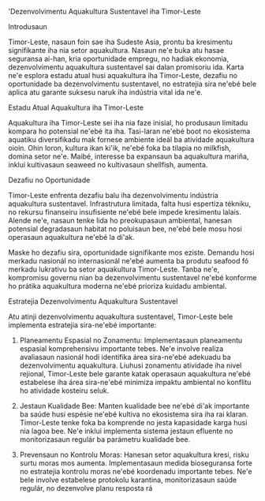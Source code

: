 'Dezenvolvimentu Aquakultura Sustentavel iha Timor-Leste

Introdusaun

Timor-Leste, nasaun foin sae iha Sudeste Asia, prontu ba kresimentu signifikante iha nia setor aquakultura. Nasaun ne'e buka atu hasae seguransa ai-han, kria oportunidade empregu, no hadiak ekonomia, dezenvolvimentu aquakultura sustentavel sai dalan promisoriu ida. Karta ne'e esplora estadu atual husi aquakultura iha Timor-Leste, dezafiu no oportunidade ba dezenvolvimentu sustentavel, no estratejia sira ne'ebé bele aplica atu garante suksesu naruk iha indústria vital ida ne'e.

Estadu Atual Aquakultura iha Timor-Leste

Aquakultura iha Timor-Leste sei iha nia faze inisial, ho produsaun limitadu kompara ho potensial ne'ebé ita iha. Tasi-laran ne'ebé boot no ekosistema aquatiku diversifikadu mak fornese ambiente ideál ba atividade aquakultura oioin. Ohin loron, kultura ikan ki'ik, ne'ebé foka ba tilapia no milkfish, domina setor ne'e. Maibé, interesse ba expansaun ba aquakultura mariña, inklui kultivasaun seaweed no kultivasaun shellfish, aumenta.

Dezafiu no Oportunidade

Timor-Leste enfrenta dezafiu balu iha dezenvolvimentu indústria aquakultura sustentavel. Infrastrutura limitada, falta husi espertiza tékniku, no rekursu finanseiru insufisiente ne'ebé bele impede kresimentu lalais. Alende ne'e, nasaun tenke lida ho preokupasaun ambiental, hanesan potensial degradasaun habitat no poluisaun bee, ne'ebé bele mosu hosi operasaun aquakultura ne'ebé la di'ak.

Maske ho dezafiu sira, oportunidade signifikante mos eziste. Demandu hosi merkadu nasionál no internasionál ne'ebé aumenta ba produtu seafood fó merkadu lukrativu ba setor aquakultura Timor-Leste. Tanba ne'e, kompromisu governu nian ba dezenvolvimentu sustentavel ne'ebé konforme ho prátika aquakultura moderna ne'ebé prioriza kuidadu ambiental.

Estratejia Dezenvolvimentu Aquakultura Sustentavel

Atu atinji dezenvolvimentu aquakultura sustentavel, Timor-Leste bele implementa estratejia sira-ne'ebé importante:

1. Planeamentu Espasial no Zonamentu: Implementasaun planeamentu espasial komprehensivu importante tebes. Ne'e involve realiza avaliasaun nasionál hodi identifika área sira-ne'ebé adekuadu ba dezenvolvimentu aquakultura. Liuhusi zonamentu atividade iha nivel rejional, Timor-Leste bele garante katak operasaun aquakultura ne'ebé estabelese iha área sira-ne'ebé minimiza impaktu ambiental no konflitu ho atividade kosteiru seluk.

2. Jestaun Kualidade Bee: Manten kualidade bee ne'ebé di'ak importante ba saúde husi espésie ne'ebé kultiva no ekosistema sira iha rai klaran. Timor-Leste tenke foka ba komprende no jesta kapasidade karga husi nia lagoa bee. Ne'e inklui implementa sistema jestaun efluente no monitorizasaun regulár ba parámetru kualidade bee.

3. Prevensaun no Kontrolu Moras: Hanesan setor aquakultura kresi, risku surtu moras mos aumenta. Implementasaun medida bioseguransa forte no estratejia kontrolu moras ne'ebé koordenadu importante tebes. Ne'e bele involve estabelese protokolu karantina, monitorizasaun saúde regulár, no dezenvolve planu resposta rá
